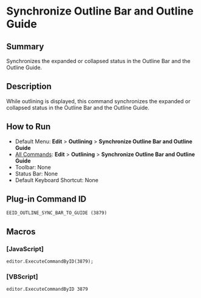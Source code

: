 # Synchronize Outline Bar and Outline Guide

## Summary

Synchronizes the expanded or collapsed status in the Outline Bar and the
Outline Guide.

## Description

While outlining is displayed, this command
synchronizes the expanded or collapsed status in the Outline Bar and the
Outline Guide.

## How to Run

- Default Menu: **Edit** \> **Outlining** \> **Synchronize Outline Bar and Outline Guide**
- [All Commands](../tools/all_commands): **Edit** \> **Outlining** \> **Synchronize Outline Bar and Outline Guide**
- Toolbar: None
- Status Bar: None
- Default Keyboard Shortcut: None

## Plug-in Command ID

```
EEID_OUTLINE_SYNC_BAR_TO_GUIDE (3879)```

## Macros

### \[JavaScript\]

```
editor.ExecuteCommandByID(3879);
```

### \[VBScript\]

```
editor.ExecuteCommandByID 3879
```
